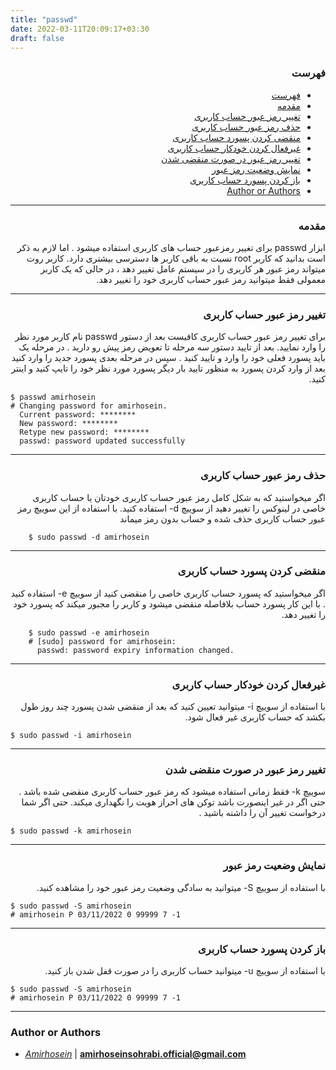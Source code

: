 ```yaml
---
title: "passwd"
date: 2022-03-11T20:09:17+03:30
draft: false
---
```


<div dir='rtl'>

### فهرست

- [فهرست](#فهرست)
- [مقدمه](#مقدمه)
- [تغییر رمز عبور حساب کاربری](#تغییر-رمز-عبور-حساب-کاربری)
- [حذف رمز عبور حساب کاربری](#حذف-رمز-عبور-حساب-کاربری)
- [منقضی کردن پسورد حساب کاربری](#منقضی-کردن-پسورد-حساب-کاربری)
- [غیرفعال کردن خودکار حساب کاربری](#غیرفعال-کردن-خودکار-حساب-کاربری)
- [تغییر رمز عبور در صورت منقضی شدن](#تغییر-رمز-عبور-در-صورت-منقضی-شدن)
- [نمایش وضعیت رمز عبور](#نمایش-وضعیت-رمز-عبور)
- [باز کردن پسورد حساب کاربری](#باز-کردن-پسورد-حساب-کاربری)
- [Author or Authors](#author-or-authors)
</div>



---
<div dir='rtl'>

### مقدمه
ابزار passwd برای تغییر رمزعبور حساب های کاربری استفاده میشود . اما لازم به ذکر است بدانید که کاربر root نسبت به باقی کاربر ها دسترسی بیشتری دارد. کاربر روت میتواند رمز عبور هر کاربری را در سیستم عامل تغییر دهد ، در حالی که یک کاربر معمولی فقط میتوانید رمز عبور حساب کاربری خود را تغییر دهد.
</div>


---
<div dir='rtl'>

### تغییر رمز عبور حساب کاربری
برای تغییر رمز عبور حساب کاربری کافیست بعد از دستور passwd نام کاربر مورد نظر را وارد نمایید. بعد از تایید دستور سه مرحله تا تعویض رمز پیش رو دارید . در مرحله یک باید پسورد فعلی خود را وارد و تایید کنید . سپس در مرحله بعدی پسورد جدید را وارد کنید بعد از وارد کردن پسورد به منظور تایید بار دیگر پسورد مورد نظر خود را تایپ کنید و اینتر کنید.
</div>

    $ passwd amirhosein
    # Changing password for amirhosein.
      Current password: ********
      New password: ********
      Retype new password: ********
      passwd: password updated successfully
      

---
<div dir='rtl'>

### حذف رمز عبور حساب کاربری
اگر میخواستید که به شکل کامل رمز عبور حساب کاربری خودتان یا حساب کاربری خاصی در لینوکس را تغییر دهید از سوییچ d- استفاده کنید.
با استفاده از این سوییچ رمز عبور حساب کاربری حذف شده و حساب بدون رمز میماند
</div>
        
        $ sudo passwd -d amirhosein
          
---
<div dir='rtl'>

### منقضی کردن پسورد حساب کاربری
اگر میخواستید که پسورد حساب کاربری خاصی را منقضی کنید از سوییچ e- استفاده کنید . با این کار پسورد حساب بلافاصله منقضی میشود و کاربر را مجبور میکند که پسورد خود را تغییر دهد.
</div>

        $ sudo passwd -e amirhosein
        # [sudo] password for amirhosein: 
          passwd: password expiry information changed.

---
<div dir='rtl'>

###  غیرفعال کردن خودکار حساب کاربری
با استفاده از سوییچ i- میتوانید تعیین کنید که بعد از منقضی شدن پسورد چند روز طول بکشد که حساب کاربری غیر فعال شود.
</div>

    $ sudo passwd -i amirhosein

---
<div dir='rtl'>

### تغییر رمز عبور در صورت منقضی شدن
سوییچ k- فقط زمانی استفاده میشود که رمز عبور حساب کاربری منقضی شده باشد . حتی اگر در غیر اینصورت باشد توکن های احراز هویت را نگهداری میکند. حتی اگر شما درخواست تغییر آن را داشته باشید . 
</div>
    
    $ sudo passwd -k amirhosein

---
<div dir='rtl'>

### نمایش وضعیت رمز عبور
با استفاده از سوییچ S- میتوانید به سادگی وضعیت رمز عبور خود را مشاهده کنید.
</div>

    $ sudo passwd -S amirhosein
    # amirhosein P 03/11/2022 0 99999 7 -1

---
<div dir='rtl'>

### باز کردن پسورد حساب کاربری
با استفاده از سوییچ u- میتوانید حساب کاربری را در صورت قفل شدن باز کنید.
</div>

    $ sudo passwd -S amirhosein
    # amirhosein P 03/11/2022 0 99999 7 -1

---
### Author or Authors

- *[Amirhosein](https://github.com/amirhoseinsb)* | **<amirhoseinsohrabi.official@gmail.com>**
